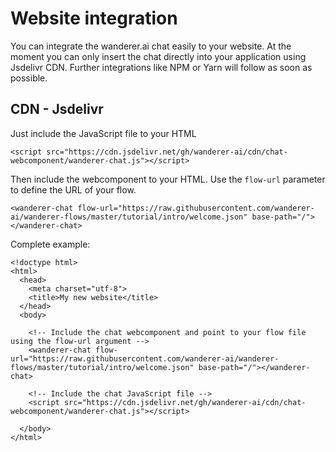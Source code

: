 # Website integration
You can integrate the wanderer.ai chat easily to your website. At the moment you can only insert the chat directly into your application using Jsdelivr CDN. Further integrations like NPM or Yarn will follow as soon as possible.

## CDN - Jsdelivr
Just include the JavaScript file to your HTML
```
<script src="https://cdn.jsdelivr.net/gh/wanderer-ai/cdn/chat-webcomponent/wanderer-chat.js"></script>
```

Then include the webcomponent to your HTML. Use the `flow-url` parameter to define the URL of your flow.
```
<wanderer-chat flow-url="https://raw.githubusercontent.com/wanderer-ai/wanderer-flows/master/tutorial/intro/welcome.json" base-path="/"></wanderer-chat>
```

Complete example:

```
<!doctype html>
<html>
  <head>
    <meta charset="utf-8">
    <title>My new website</title>
  </head>
  <body>

    <!-- Include the chat webcomponent and point to your flow file using the flow-url argument -->
    <wanderer-chat flow-url="https://raw.githubusercontent.com/wanderer-ai/wanderer-flows/master/tutorial/intro/welcome.json" base-path="/"></wanderer-chat>

    <!-- Include the chat JavaScript file -->
    <script src="https://cdn.jsdelivr.net/gh/wanderer-ai/cdn/chat-webcomponent/wanderer-chat.js"></script>

  </body>
</html>
```
